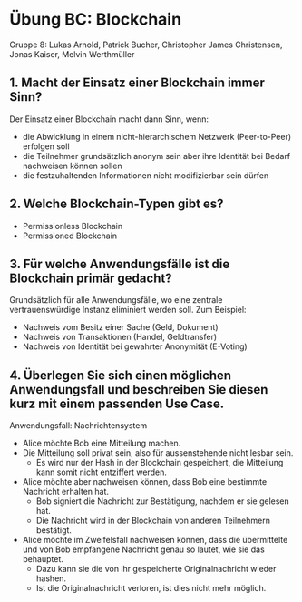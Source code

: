 # Übung BC: Blockchain

Gruppe 8: Lukas Arnold, Patrick Bucher, Christopher James Christensen, Jonas Kaiser, Melvin Werthmüller

## 1. Macht der Einsatz einer Blockchain immer Sinn?

Der Einsatz einer Blockchain macht dann Sinn, wenn:

* die Abwicklung in einem nicht-hierarchischem Netzwerk (Peer-to-Peer) erfolgen soll
* die Teilnehmer grundsätzlich anonym sein aber ihre Identität bei Bedarf nachweisen können sollen
* die festzuhaltenden Informationen nicht modifizierbar sein dürfen

## 2. Welche Blockchain-Typen gibt es?

* Permissionless Blockchain
* Permissioned Blockchain

## 3. Für welche Anwendungsfälle ist die Blockchain primär gedacht?

Grundsätzlich für alle Anwendungsfälle, wo eine zentrale vertrauenswürdige Instanz eliminiert werden soll. Zum Beispiel:

- Nachweis vom Besitz einer Sache (Geld, Dokument)
- Nachweis von Transaktionen (Handel, Geldtransfer)
- Nachweis von Identität bei gewahrter Anonymität (E-Voting)

## 4. Überlegen Sie sich einen möglichen Anwendungsfall und beschreiben Sie diesen kurz mit einem passenden Use Case.

Anwendungsfall: Nachrichtensystem

- Alice möchte Bob eine Mitteilung machen.
- Die Mitteilung soll privat sein, also für aussenstehende nicht lesbar sein.
    - Es wird nur der Hash in der Blockchain gespeichert, die Mitteilung kann somit nicht entziffert werden.
- Alice möchte aber nachweisen können, dass Bob eine bestimmte Nachricht erhalten hat.
    - Bob signiert die Nachricht zur Bestätigung, nachdem er sie gelesen hat.
    - Die Nachricht wird in der Blockchain von anderen Teilnehmern bestätigt.
- Alice möchte im Zweifelsfall nachweisen können, dass die übermittelte und von Bob empfangene Nachricht genau so lautet, wie sie das behauptet.
    - Dazu kann sie die von ihr gespeicherte Originalnachricht wieder hashen.
    - Ist die Originalnachricht verloren, ist dies nicht mehr möglich.
